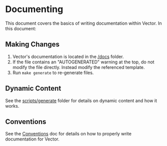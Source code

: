 # Documenting

This document covers the basics of writing documentation within Vector.
In this document:

## Making Changes

1. Vector's documentation is located in the [/docs](/docs) folder.
2. If the file contains an "AUTOGENERATED" warning at the top, do not
   modify the file directly. Instead modify the referenced template.
3. Run `make generate` to re-generate files.

## Dynamic Content

See the [scripts/generate](scripts/generate) folder for details on dynamic
content and how it works.

## Conventions

See the [Conventions](/docs/meta/conventions.md) doc for details on how to
properly write documentation for Vector.